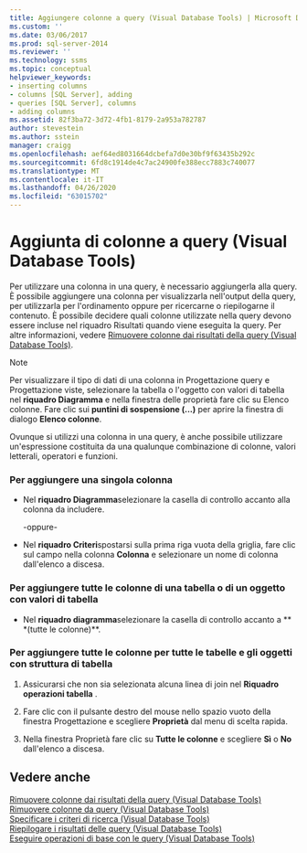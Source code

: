 ```yaml
---
title: Aggiungere colonne a query (Visual Database Tools) | Microsoft Docs
ms.custom: ''
ms.date: 03/06/2017
ms.prod: sql-server-2014
ms.reviewer: ''
ms.technology: ssms
ms.topic: conceptual
helpviewer_keywords:
- inserting columns
- columns [SQL Server], adding
- queries [SQL Server], columns
- adding columns
ms.assetid: 82f3ba72-3d72-4fb1-8179-2a953a782787
author: stevestein
ms.author: sstein
manager: craigg
ms.openlocfilehash: aef64ed8031664dcbefa7d0e30bf9f63435b292c
ms.sourcegitcommit: 6fd8c1914de4c7ac24900fe388ecc7883c740077
ms.translationtype: MT
ms.contentlocale: it-IT
ms.lasthandoff: 04/26/2020
ms.locfileid: "63015702"
---
```

# <a name="add-columns-to-queries-visual-database-tools"></a>Aggiunta di colonne a query (Visual Database Tools)
  Per utilizzare una colonna in una query, è necessario aggiungerla alla query. È possibile aggiungere una colonna per visualizzarla nell'output della query, per utilizzarla per l'ordinamento oppure per ricercarne o riepilogarne il contenuto. È possibile decidere quali colonne utilizzate nella query devono essere incluse nel riquadro Risultati quando viene eseguita la query. Per altre informazioni, vedere [Rimuovere colonne dai risultati della query &#40;Visual Database Tools&#41;](visual-database-tools.md).  
  
> [!NOTE]  
>  Per visualizzare il tipo di dati di una colonna in Progettazione query e Progettazione viste, selezionare la tabella o l'oggetto con valori di tabella nel **riquadro Diagramma** e nella finestra delle proprietà fare clic su Elenco colonne. Fare clic sui **puntini di sospensione (...)** per aprire la finestra di dialogo **Elenco colonne**.  
  
 Ovunque si utilizzi una colonna in una query, è anche possibile utilizzare un'espressione costituita da una qualunque combinazione di colonne, valori letterali, operatori e funzioni.  
  
### <a name="to-add-an-individual-column"></a>Per aggiungere una singola colonna  
  
-   Nel **riquadro Diagramma**selezionare la casella di controllo accanto alla colonna da includere.  
  
     -oppure-  
  
-   Nel **riquadro Criteri**spostarsi sulla prima riga vuota della griglia, fare clic sul campo nella colonna **Colonna** e selezionare un nome di colonna dall'elenco a discesa.  
  
### <a name="to-add-all-columns-for-one-table-or-table-valued-object"></a>Per aggiungere tutte le colonne di una tabella o di un oggetto con valori di tabella  
  
-   Nel **riquadro diagramma**selezionare la casella di controllo accanto a ** \*(tutte le colonne)**.  
  
### <a name="to-add-all-columns-for-all-tables-and-table-structured-objects"></a>Per aggiungere tutte le colonne per tutte le tabelle e gli oggetti con struttura di tabella  
  
1.  Assicurarsi che non sia selezionata alcuna linea di join nel **Riquadro operazioni tabella** .  
  
2.  Fare clic con il pulsante destro del mouse nello spazio vuoto della finestra Progettazione e scegliere **Proprietà** dal menu di scelta rapida.  
  
3.  Nella finestra Proprietà fare clic su **Tutte le colonne** e scegliere **Sì** o **No** dall'elenco a discesa.  
  
## <a name="see-also"></a>Vedere anche  
 [Rimuovere colonne dai risultati della query &#40;Visual Database Tools&#41;](visual-database-tools.md)   
 [Rimuovere colonne da query &#40;Visual Database Tools&#41;](remove-columns-from-queries-visual-database-tools.md)   
 [Specificare i criteri di ricerca &#40;Visual Database Tools&#41;](specify-search-criteria-visual-database-tools.md)   
 [Riepilogare i risultati delle query &#40;Visual Database Tools&#41;](summarize-query-results-visual-database-tools.md)   
 [Eseguire operazioni di base con le query &#40;Visual Database Tools&#41;](perform-basic-operations-with-queries-visual-database-tools.md)  
  
  
